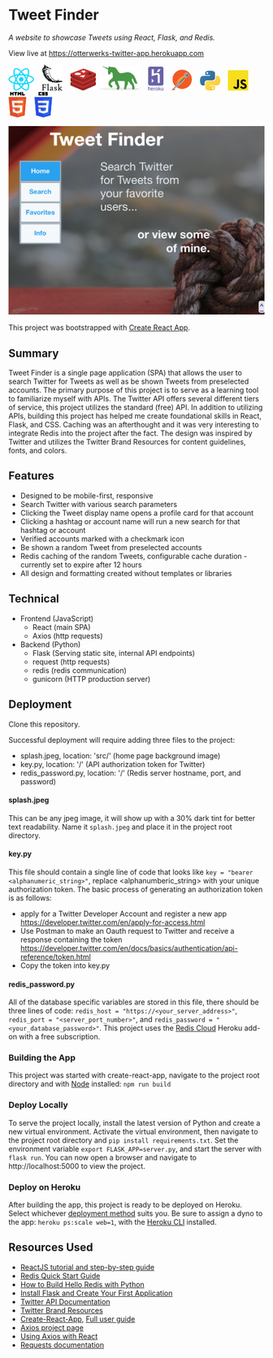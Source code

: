 # Tweet Finder

_A website to showcase Tweets using React, Flask, and Redis._

View live at https://otterwerks-twitter-app.herokuapp.com

<p><img src="icons/react.svg" width="50">&nbsp&nbsp&nbsp&nbsp<img src="icons/flask.svg" width="40">&nbsp&nbsp&nbsp&nbsp<img src="icons/redis.svg" width="50">&nbsp&nbsp<img src="icons/gunicorn.svg" width="80">&nbsp&nbsp&nbsp&nbsp<img src="icons/heroku.svg" width="30">&nbsp&nbsp&nbsp&nbsp<img src="icons/postman.svg" width="40">&nbsp&nbsp&nbsp&nbsp<img src="icons/python.svg" width="40">&nbsp&nbsp&nbsp&nbsp<img src="icons/javascript.svg" width="40">&nbsp&nbsp&nbsp&nbsp<img src="icons/html-5.svg" width="35">&nbsp&nbsp&nbsp&nbsp<img src="icons/css-3.svg" width="35"></p>

<img src="demo.png" width="600">

This project was bootstrapped with [Create React App](https://github.com/facebook/create-react-app).

## Summary
Tweet Finder is a single page application (SPA) that allows the user to search Twitter for Tweets as well as be shown Tweets from preselected accounts. The primary purpose of this project is to serve as a learning tool to familiarize myself with APIs. The Twitter API offers several different tiers of service, this project utilizes the standard (free) API. In addition to utilizing APIs, building this project has helped me create foundational skills in React, Flask, and CSS. Caching was an afterthought and it was very interesting to integrate Redis into the project after the fact. The design was inspired by Twitter and utilizes the Twitter Brand Resources for content guidelines, fonts, and colors.

## Features
- Designed to be mobile-first, responsive
- Search Twitter with various search parameters
- Clicking the Tweet display name opens a profile card for that account
- Clicking a hashtag or account name will run a new search for that hashtag or account
- Verified accounts marked with a checkmark icon
- Be shown a random Tweet from preselected accounts
- Redis caching of the random Tweets, configurable cache duration - currently set to expire after 12 hours
- All design and formatting created without templates or libraries


## Technical
- Frontend (JavaScript)
  - React (main SPA)
  - Axios (http requests)
- Backend (Python)
  - Flask (Serving static site, internal API endpoints)
  - request (http requests)
  - redis (redis communication)
  - gunicorn (HTTP production server)


## Deployment
Clone this repository.

Successful deployment will require adding three files to the project:
- splash.jpeg, location: 'src/' (home page background image)
- key.py, location: '/' (API authorization token for Twitter)
- redis_password.py, location: '/' (Redis server hostname, port, and password)

#### splash.jpeg
This can be any jpeg image, it will show up with a 30% dark tint for better text readability. Name it ```splash.jpeg``` and place it in the project root directory.

#### key.py
This file should contain a single line of code that looks like ```key = "bearer <alphanumeric_string>"```, replace <alphanumberic_string> with your unique authorization token. The basic process of generating an authorization token is as follows:
- apply for a Twitter Developer Account and register a new app https://developer.twitter.com/en/apply-for-access.html
- Use Postman to make an Oauth request to Twitter and receive a response containing the token https://developer.twitter.com/en/docs/basics/authentication/api-reference/token.html
- Copy the token into key.py

#### redis_password.py
All of the database specific variables are stored in this file, there should be three lines of code: ```redis_host = "https://<your_server_address>"```, ```redis_port = "<server_port_number>"```, and ```redis_password = "<your_database_password>"```. This project uses the <a href="https://redislabs.com/blog/redis-cloud-30mb-ram-30-connections-for-free/">Redis Cloud</a> Heroku add-on with a free subscription. 

### Building the App
This project was started with create-react-app, navigate to the project root directory and with <a href="https://nodejs.org/en/">Node</a> installed: ```npm run build```

### Deploy Locally
To serve the project locally, install the latest version of Python and create a new virtual environment. Activate the virtual environment, then navigate to the project root directory and ```pip install requirements.txt```. Set the environment variable ```export FLASK_APP=server.py```, and start the server with ```flask run```. You can now open a browser and navigate to http://localhost:5000 to view the project.


### Deploy on Heroku
After building the app, this project is ready to be deployed on Heroku. Select whichever <a href="https://devcenter.heroku.com/categories/deployment">deployment method</a> suits you. Be sure to assign a dyno to the app: ```heroku ps:scale web=1```, with the <a href="https://devcenter.heroku.com/articles/heroku-cli">Heroku CLI</a> installed.



## Resources Used
- <a href="https://reactjs.org/">ReactJS tutorial and step-by-step guide</a>
- <a href="https://redis.io/topics/quickstart">Redis Quick Start Guide</a>
- <a href="https://opensource.com/article/18/4/how-build-hello-redis-with-python">How to Build Hello Redis with Python</a>
- <a href="https://dev.to/sahilrajput/install-flask-and-create-your-first-web-application-2dba">Install Flask and Create Your First Application</a>
- <a href="https://developer.twitter.com/en/docs.html">Twitter API Documentation</a>
- <a href="https://about.twitter.com/en_us/company/brand-resources.html">Twitter Brand Resources</a>
- <a href="https://reactjs.org/docs/create-a-new-react-app.html#create-react-app">Create-React-App</a>, <a href="https://github.com/facebook/create-react-app/blob/master/packages/react-scripts/template/README.md#table-of-contents">Full user guide</a>
- <a href="https://www.npmjs.com/package/axios">Axios project page</a>
- <a href="https://alligator.io/react/axios-react/">Using Axios with React</a>
- <a href="http://docs.python-requests.org/en/master/">Requests documentation</a> 

